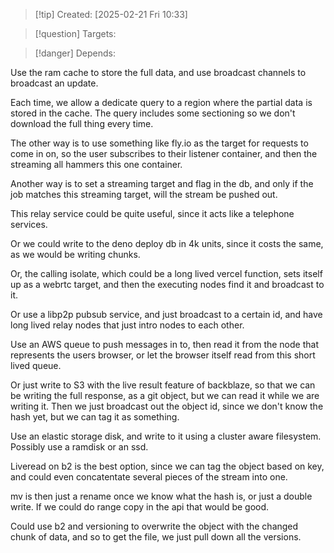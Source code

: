 
>[!tip] Created: [2025-02-21 Fri 10:33]

>[!question] Targets: 

>[!danger] Depends: 

Use the ram cache to store the full data, and use broadcast channels to broadcast an update.

Each time, we allow a dedicate query to a region where the partial data is stored in the cache.  The query includes some sectioning so we don't download the full thing every time.

The other way is to use something like fly.io as the target for requests to come in on, so the user subscribes to their listener container, and then the streaming all hammers this one container.

Another way is to set a streaming target and flag in the db, and only if the job matches this streaming target, will the stream be pushed out.

This relay service could be quite useful, since it acts like a telephone services.

Or we could write to the deno deploy db in 4k units, since it costs the same, as we would be writing chunks.

Or, the calling isolate, which could be a long lived vercel function, sets itself up as a webrtc target, and then the executing nodes find it and broadcast to it.  

Or use a libp2p pubsub service, and just broadcast to a certain id, and have long lived relay nodes that just intro nodes to each other.

Use an AWS queue to push messages in to, then read it from the node that represents the users browser, or let the browser itself read from this short lived queue.

Or just write to S3 with the live result feature of backblaze, so that we can be writing the full response, as a git object, but we can read it while we are writing it.  Then we just broadcast out the object id, since we don't know the hash yet, but we can tag it as something.

Use an elastic storage disk, and write to it using a cluster aware filesystem.  Possibly use a ramdisk or an ssd.

Liveread on b2 is the best option, since we can tag the object based on key, and could even concatentate several pieces of the stream into one.

mv is then just a rename once we know what the hash is, or just a double write.  If we could do range copy in the api that would be good.

Could use b2 and versioning to overwrite the object with the changed chunk of data, and so to get the file, we just pull down all the versions.